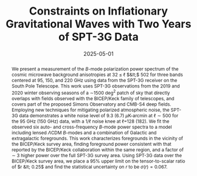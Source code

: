 ---
title: "Constraints on Inflationary Gravitational Waves with Two Years of SPT-3G Data"
collection: "publications"
category: "co_papers"
permalink: /publications/2025arXiv250502827Z
link: https://ui.adsabs.harvard.edu/abs/2025arXiv250502827Z/abstract
date: 2025-05-01
venue: "arXiv e-prints"
citation: "Archipley, M., Hryciuk, A., Bleem, L. E., et al. (2025), arXiv e-prints, arXiv:2506.00298."
abstract: "We present a measurement of the $B$-mode polarization power spectrum of the cosmic microwave background anisotropies at 32 $\\le$ $\\ell$ $&lt;$ 502 for three bands centered at 95, 150, and 220 GHz using data from the SPT-3G receiver on the South Pole Telescope. This work uses SPT-3G observations from the 2019 and 2020 winter observing seasons of a $\\sim$1500 deg$^2$ patch of sky that directly overlaps with fields observed with the BICEP/Keck family of telescopes, and covers part of the proposed Simons Observatory and CMB-S4 deep fields. Employing new techniques for mitigating polarized atmospheric noise, the SPT-3G data demonstrates a white noise level of 9.3 (6.7) $μ$K-arcmin at $\\ell \\sim 500$ for the 95 GHz (150 GHz) data, with a $1/\\ell$ noise knee at $\\ell$=128 (182). We fit the observed six auto- and cross-frequency $B$-mode power spectra to a model including lensed $Λ$CDM $B$-modes and a combination of Galactic and extragalactic foregrounds. This work characterizes foregrounds in the vicinity of the BICEP/Keck survey area, finding foreground power consistent with that reported by the BICEP/Keck collaboration within the same region, and a factor of $\\sim$ 3 higher power over the full SPT-3G survey area. Using SPT-3G data over the BICEP/Keck survey area, we place a 95% upper limit on the tensor-to-scalar ratio of $r &lt; 0.25$ and find the statistical uncertainty on $r$ to be $σ(r) = 0.067$."
---